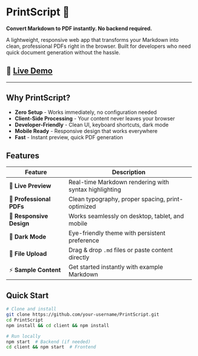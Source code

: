 # PrintScript 📄

**Convert Markdown to PDF instantly. No backend required.**

A lightweight, responsive web app that transforms your Markdown into clean, professional PDFs right in the browser. Built for developers who need quick document generation without the hassle.

## 🚀 [Live Demo](https://printscript-cilre1mko-masters-projects-0e320efc.vercel.app/)

---

## Why PrintScript?

- **Zero Setup** - Works immediately, no configuration needed
- **Client-Side Processing** - Your content never leaves your browser
- **Developer-Friendly** - Clean UI, keyboard shortcuts, dark mode
- **Mobile Ready** - Responsive design that works everywhere
- **Fast** - Instant preview, quick PDF generation

## Features

| Feature | Description |
|---------|-------------|
| 📝 **Live Preview** | Real-time Markdown rendering with syntax highlighting |
| 🎨 **Professional PDFs** | Clean typography, proper spacing, print-optimized |
| 📱 **Responsive Design** | Works seamlessly on desktop, tablet, and mobile |
| 🌙 **Dark Mode** | Eye-friendly theme with persistent preference |
| 📁 **File Upload** | Drag & drop `.md` files or paste content directly |
| ⚡ **Sample Content** | Get started instantly with example Markdown |

## Quick Start

```bash
# Clone and install
git clone https://github.com/your-username/PrintScript.git
cd PrintScript
npm install && cd client && npm install

# Run locally
npm start  # Backend (if needed)
cd client && npm start  # Frontend
